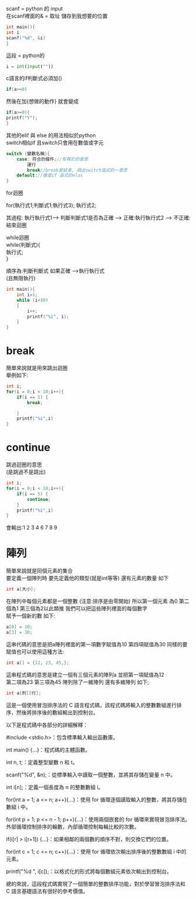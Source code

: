 scanf = python 的 input  
在scanf裡面的& = 取址 儲存到我想要的位置  
```c  
int main(){
int i
scanf("%d", &i)  
}
```  
這段 = python的  
```python  
i = int(input(""))  
```  
c語言的if判斷式必須加()  

```C
if(a>=0)  
```  
 然後在加{想做的動作} 就會變成  
 ```c  
 if(a>=0){
 printf("Y");
}
```  
其他的elif 與 else 的用法相似於python  
switch相似if  且switch只會用在數值或字元  
```c  
switch (變數名稱){  
    case: 符合的條件;//有等於的意思  
        運行  
        break//break是結束, 跳出switch涵式的一意思  
    default://像是if 涵式的elas  
}
```
for迴圈

for(執行式1;判斷式1;執行式3);
    執行式2;


其過程: 執行執行式1--> 判斷判斷式1是否為正確 --> 正確:執行執行式2
                                           --> 不正確:結束迴圈



while迴圈    
while(判斷式){  
    執行式;    
}    

順序為:判斷判斷式 如果正確 -->執行執行式  
(且無限執行)  
```c  
int main(){
    int i=1;
    while (i<10)
    {
        i++;
        printf("%i", i);
    }
}    
```

# break  
簡單來說就是用來跳出迴圈  
舉例如下:  
```c
int i;
for(i = 0;i < 10;i++){
    if(i == 5) {
        break;

    }
    printf("%i",i)
}
```

# continue  
跳過迴圈的意思  
(是跳過不是跳出)  
```c  
int i;
for(i = 0;i < 10;i++){
    if(i == 5) {
        continue;
    }
    printf("%i",i)
}
```  
會輸出:1 2 3 4 6 7 8 9  


# 陣列  
簡單來說就是同個元素的集合  
要定義一個陣列時 要先定義他的類型(就是int等等) 還有元素的數量 如下  
```c  
int a[大小];
``` 
在陣列中每個元素都是一個整數 (注意:排序是由零開始) 所以第一個元素
為0 第二個為1 第三個為2以此類推 我們可以把這些陣列裡面的每個數字  
賦予一個新的數 如下:  
```c
a[0] = 10;
a[3] = 30;
```  
這串代碼的意思是把a陣列裡面的第一項數字賦值為10 第四項賦值為30
同樣的要賦值也可以使用這種方法:
```c
int a[] = {12, 23, 45,};  
```
這串程式碼的意思是建立一個有三個元素的陣列a 並把第一項賦值為12  
第二項為23 第三項為45
陣列除了一維陣列 還有多維陣列 如下;
```c
int a[列][行];
```  



這是一個使用冒泡排序法的 C 語言程式碼，該程式碼將輸入的整數數組進行排序，然後將排序後的數組輸出到控制台。

以下是程式碼中各部分的詳細解釋：

#include <stdio.h>：包含標準輸入輸出函數庫。

int main() {...}：程式碼的主體函數。

int n, t;：定義整型變數 n 和 t。

scanf("%d", &n);：從標準輸入中讀取一個整數，並將其存儲在變量 n 中。

int i[n];：定義一個長度為 n 的整數數組 i。

for(int a = 1; a <= n; a++){...}：使用 for 循環逐個讀取輸入的整數，將其存儲在數組 i 中。

for(int p = 1; p <= n - 1; p++){...}：使用兩個嵌套的 for 循環來實現冒泡排序法。外部循環控制排序的輪數，內部循環控制每輪比較的次數。

if(i[r] > i[r+1]) {...}：如果相鄰的兩個數的順序不對，則交換它們的位置。

for(int c = 1; c <= n; c++){...}：使用 for 循環依次輸出排序後的整數數組 i 中的元素。

printf("%d ", i[c]);：以格式化的形式將每個數組元素依次輸出到控制台。

總的來說，這段程式碼實現了一個簡單的整數排序功能，對於學習冒泡排序法和 C 語言基礎語法有很好的參考價值。




